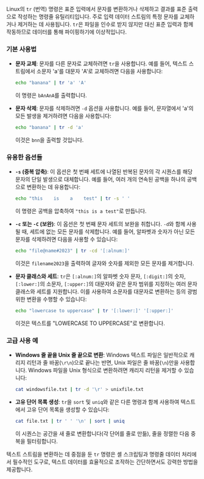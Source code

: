 Linux의 `tr` (번역) 명령은 표준 입력에서 문자를 변환하거나 삭제하고 결과를 표준 출력으로 작성하는 명령줄 유틸리티입니다. 주로 입력 데이터 스트림의 특정 문자를 교체하거나 제거하는 데 사용됩니다. `tr`은 파일을 인수로 받지 않지만 대신 표준 입력과 함께 작동하므로 데이터를 통해 파이핑하기에 이상적입니다.

### 기본 사용법

- **문자 교체**: 문자를 다른 문자로 교체하려면 `tr`을 사용합니다. 예를 들어, 텍스트 스트림에서 소문자 'a'를 대문자 'A'로 교체하려면 다음을 사용합니다:

  ```bash
  echo "banana" | tr 'a' 'A'
  ```

  이 명령은 `bAnAnA`를 출력합니다.

- **문자 삭제**: 문자를 삭제하려면 `-d` 옵션을 사용합니다. 예를 들어, 문자열에서 'a'의 모든 발생을 제거하려면 다음을 사용합니다:

  ```bash
  echo "banana" | tr -d 'a'
  ```

  이것은 `bnn`을 출력할 것입니다.

### 유용한 옵션들

- **`-s` (중복 압축)**: 이 옵션은 첫 번째 세트에 나열된 반복된 문자의 각 시퀀스를 해당 문자의 단일 발생으로 대체합니다. 예를 들어, 여러 개의 연속된 공백을 하나의 공백으로 변환하는 데 유용합니다:

  ```bash
  echo "this    is    a    test" | tr -s ' '
  ```

  이 명령은 공백을 압축하여 `"this is a test"`로 만듭니다.

- **`-c` 또는 `-C` (보완)**: 이 옵션은 첫 번째 문자 세트의 보완을 취합니다. `-d`와 함께 사용될 때, 세트에 없는 모든 문자를 삭제합니다. 예를 들어, 알파벳과 숫자가 아닌 모든 문자를 삭제하려면 다음을 사용할 수 있습니다:

  ```bash
  echo "file@name#2023" | tr -cd '[:alnum:]'
  ```

  이것은 `filename2023`을 출력하여 글자와 숫자를 제외한 모든 문자를 제거합니다.

- **문자 클래스와 세트**: `tr`은 `[:alnum:]`의 알파벳 숫자 문자, `[:digit:]`의 숫자, `[:lower:]`의 소문자, `[:upper:]`의 대문자와 같은 문자 범위를 지정하는 여러 문자 클래스와 세트를 지원합니다. 이를 사용하여 소문자를 대문자로 변환하는 등의 광범위한 변환을 수행할 수 있습니다:
  ```bash
  echo "lowercase to uppercase" | tr '[:lower:]' '[:upper:]'
  ```
  이것은 텍스트를 "LOWERCASE TO UPPERCASE"로 변환합니다.

### 고급 사용 예

- **Windows 줄 끝을 Unix 줄 끝으로 변환**: Windows 텍스트 파일은 일반적으로 캐리지 리턴과 줄 바꿈(`\r\n`)으로 끝나는 반면, Unix 파일은 줄 바꿈(`\n`)만을 사용합니다. Windows 파일을 Unix 형식으로 변환하려면 캐리지 리턴을 제거할 수 있습니다:

  ```bash
  cat windowsfile.txt | tr -d '\r' > unixfile.txt
  ```

- **고유 단어 목록 생성**: `tr`을 `sort` 및 `uniq`와 같은 다른 명령과 함께 사용하여 텍스트에서 고유 단어 목록을 생성할 수 있습니다:
  ```bash
  cat file.txt | tr ' ' '\n' | sort | uniq
  ```
  이 시퀀스는 공간을 새 줄로 변환합니다(각 단어를 줄로 만듦), 줄을 정렬한 다음 중복을 필터링합니다.

텍스트 스트림을 변환하는 데 중점을 둔 `tr` 명령은 셸 스크립팅과 명령줄 데이터 처리에서 필수적인 도구로, 텍스트 데이터를 효율적으로 조작하는 간단하면서도 강력한 방법을 제공합니다.
